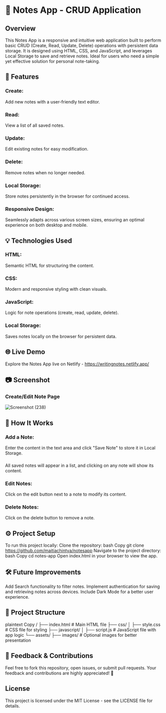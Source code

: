 # 📝 Notes App - CRUD Application
## Overview
This Notes App is a responsive and intuitive web application built to perform basic CRUD (Create, Read, Update, Delete) operations with persistent data storage. It is designed using HTML, CSS, and JavaScript, and leverages Local Storage to save and retrieve notes. Ideal for users who need a simple yet effective solution for personal note-taking.

## 🚀 Features
### Create: 
Add new notes with a user-friendly text editor.
### Read: 
View a list of all saved notes.
### Update: 
Edit existing notes for easy modification.
### Delete: 
Remove notes when no longer needed.
### Local Storage: 
Store notes persistently in the browser for continued access.
### Responsive Design: 
Seamlessly adapts across various screen sizes, ensuring an optimal experience on both desktop and mobile.
## 💡 Technologies Used
### HTML: 
Semantic HTML for structuring the content.
### CSS: 
Modern and responsive styling with clean visuals.
### JavaScript: 
Logic for note operations (create, read, update, delete).
### Local Storage: 
Saves notes locally on the browser for persistent data.
## 🌐 Live Demo
Explore the Notes App live on Netlify - https://writingnotes.netlify.app/

## 📷 Screenshot
### Create/Edit Note Page
![Screenshot (238)](https://github.com/user-attachments/assets/5808ce04-4332-4da5-9706-867919b6a172)

## 🔧 How It Works
### Add a Note: 
Enter the content in the text area and click "Save Note" to store it in Local Storage.
### 
All saved notes will appear in a list, and clicking on any note will show its content.
### Edit Notes: 
Click on the edit button next to a note to modify its content.
### Delete Notes: 
Click on the delete button to remove a note.
## ⚙️ Project Setup
To run this project locally:
Clone the repository:
bash
Copy
git clone https://github.com/maitiachintya/notesapp
Navigate to the project directory:
bash
Copy
cd notes-app
Open index.html in your browser to view the app.
## 🛠️ Future Improvements
Add Search functionality to filter notes.
Implement authentication for saving and retrieving notes across devices.
Include Dark Mode for a better user experience.
## 📂 Project Structure
plaintext
Copy
/
├── index.html         # Main HTML file
├── css/
│   ├── style.css      # CSS file for styling
├── javascript/
│   ├── script.js      # JavaScript file with app logic
└── assets/
    ├── images/        # Optional images for better presentation
## 💬 Feedback & Contributions
Feel free to fork this repository, open issues, or submit pull requests. Your feedback and contributions are highly appreciated! 🌟
## License
This project is licensed under the MIT License - see the LICENSE file for details.

